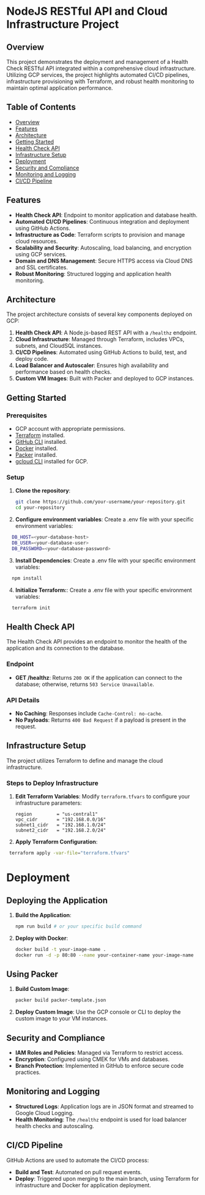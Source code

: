 # NodeJS RESTful API and Cloud Infrastructure Project

## Overview

This project demonstrates the deployment and management of a Health Check RESTful API integrated within a comprehensive cloud infrastructure. Utilizing GCP services, the project highlights automated CI/CD pipelines, infrastructure provisioning with Terraform, and robust health monitoring to maintain optimal application performance.

## Table of Contents

- [Overview](#overview)
- [Features](#features)
- [Architecture](#architecture)
- [Getting Started](#getting-started)
- [Health Check API](#health-check-api)
- [Infrastructure Setup](#infrastructure-setup)
- [Deployment](#deployment)
- [Security and Compliance](#security-and-compliance)
- [Monitoring and Logging](#monitoring-and-logging)
- [CI/CD Pipeline](#cicd-pipeline)

## Features

- **Health Check API**: Endpoint to monitor application and database health.
- **Automated CI/CD Pipelines**: Continuous integration and deployment using GitHub Actions.
- **Infrastructure as Code**: Terraform scripts to provision and manage cloud resources.
- **Scalability and Security**: Autoscaling, load balancing, and encryption using GCP services.
- **Domain and DNS Management**: Secure HTTPS access via Cloud DNS and SSL certificates.
- **Robust Monitoring**: Structured logging and application health monitoring.

## Architecture

The project architecture consists of several key components deployed on GCP:

1. **Health Check API**: A Node.js-based REST API with a `/healthz` endpoint.
2. **Cloud Infrastructure**: Managed through Terraform, includes VPCs, subnets, and CloudSQL instances.
3. **CI/CD Pipelines**: Automated using GitHub Actions to build, test, and deploy code.
4. **Load Balancer and Autoscaler**: Ensures high availability and performance based on health checks.
5. **Custom VM Images**: Built with Packer and deployed to GCP instances.


## Getting Started

### Prerequisites

- GCP account with appropriate permissions.
- [Terraform](https://www.terraform.io/downloads.html) installed.
- [GitHub CLI](https://cli.github.com/) installed.
- [Docker](https://www.docker.com/products/docker-desktop) installed.
- [Packer](https://www.packer.io/downloads) installed.
- [gcloud CLI](https://cloud.google.com/sdk/docs/install) installed for GCP.

### Setup

1. **Clone the repository**:
   ```bash
   git clone https://github.com/your-username/your-repository.git
   cd your-repository
   ```
2. **Configure environment variables**:
Create a .env file with your specific environment variables:
```bash
  DB_HOST=<your-database-host>
  DB_USER=<your-database-user>
  DB_PASSWORD=<your-database-password>
```
3. **Install Dependencies**:
Create a .env file with your specific environment variables:
```bash
  npm install
```
4. **Initialize Terraform:**:
Create a .env file with your specific environment variables:
```bash
  terraform init
```

## Health Check API

The Health Check API provides an endpoint to monitor the health of the application and its connection to the database.

### Endpoint

- **GET /healthz**: Returns `200 OK` if the application can connect to the database; otherwise, returns `503 Service Unavailable`.

### API Details

- **No Caching**: Responses include `Cache-Control: no-cache`.
- **No Payloads**: Returns `400 Bad Request` if a payload is present in the request.

## Infrastructure Setup

The project utilizes Terraform to define and manage the cloud infrastructure.

### Steps to Deploy Infrastructure

1. **Edit Terraform Variables**:
   Modify `terraform.tfvars` to configure your infrastructure parameters:
   ```hcl
   region         = "us-central1"
   vpc_cidr       = "192.168.0.0/16"
   subnet1_cidr   = "192.168.1.0/24"
   subnet2_cidr   = "192.168.2.0/24"

2. **Apply Terraform Configuration**:
  ```bash
   terraform apply -var-file="terraform.tfvars"
  ```

# Deployment

## Deploying the Application

1. **Build the Application**:

    ```bash
    npm run build # or your specific build command
    ```

2. **Deploy with Docker**:

    ```bash
    docker build -t your-image-name .
    docker run -d -p 80:80 --name your-container-name your-image-name
    ```

## Using Packer

1. **Build Custom Image**:

    ```bash
    packer build packer-template.json
    ```

2. **Deploy Custom Image**: Use the GCP console or CLI to deploy the custom image to your VM instances.

## Security and Compliance

* **IAM Roles and Policies**: Managed via Terraform to restrict access.
* **Encryption**: Configured using CMEK for VMs and databases.
* **Branch Protection**: Implemented in GitHub to enforce secure code practices.

## Monitoring and Logging

* **Structured Logs**: Application logs are in JSON format and streamed to Google Cloud Logging.
* **Health Monitoring**: The `/healthz` endpoint is used for load balancer health checks and autoscaling.

## CI/CD Pipeline

GitHub Actions are used to automate the CI/CD process:

* **Build and Test**: Automated on pull request events.
* **Deploy**: Triggered upon merging to the main branch, using Terraform for infrastructure and Docker for application deployment.


